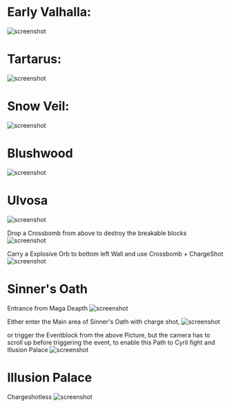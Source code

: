 # Early Valhalla:
![screenshot](./Randomizer_Plugin/resource/pngs/Valley.png)


# Tartarus:
![screenshot](./Randomizer_Plugin/resource/pngs/Tartarus.png)

# Snow Veil:
![screenshot](./Randomizer_Plugin/resource/pngs/Snowveil.png)

# Blushwood
![screenshot](./Randomizer_Plugin/resource/pngs/Blushwood.png)

# Ulvosa
![screenshot](./Randomizer_Plugin/resource/pngs/Ulvosa1.png)

Drop a Crossbomb from above to destroy the breakable blocks
![screenshot](./Randomizer_Plugin/resource/pngs/Ulvosa2.png)

Carry a Explosive Orb to bottom left Wall and use Crossbomb + ChargeShot
![screenshot](./Randomizer_Plugin/resource/pngs/Ulvosa3.png)


# Sinner's Oath
Entrance from Maga Deapth
![screenshot](./Randomizer_Plugin/resource/pngs/Sinner.png)

Either enter the Main area of Sinner's Oath with charge shot,
![screenshot](./Randomizer_Plugin/resource/pngs/Sinner1.png)

or trigger the Eventblock from the above Picture, but the camera has to scroll up before triggering the event, to enable this Path to Cyril fight and Illusion Palace
![screenshot](./Randomizer_Plugin/resource/pngs/Sinner2.png)

# Illusion Palace
Chargeshotless
![screenshot](./Randomizer_Plugin/resource/pngs/Final.png)

